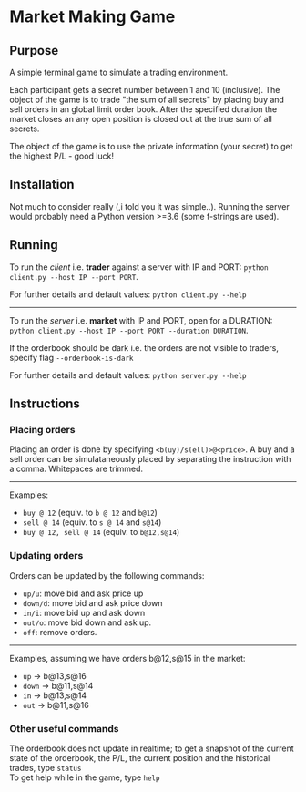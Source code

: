 # Market Making Game


## Purpose

A simple terminal game to simulate a trading environment.

Each participant gets a secret number between 1 and 10 (inclusive). The object of the game is to trade "the sum of all secrets" by placing buy and sell orders in an global limit order book. After the specified duration the market closes an any open position is closed out at the true sum of all secrets.

The object of the game is to use the private information (your secret) to get the highest P/L - good luck!


## Installation

Not much to consider really (,i told you it was simple..). Running the server would probably need a Python version >=3.6 (some f-strings are used).


## Running

To run the *client* i.e. **trader** against a server with IP and PORT: `python client.py --host IP --port PORT`.

For further details and default values: `python client.py --help`

---


To run the *server* i.e. **market** with IP and PORT, open for a DURATION: `python client.py --host IP --port PORT --duration DURATION`.

If the orderbook should be dark i.e. the orders are not visible to traders, specify flag `--orderbook-is-dark`  

For further details and default values: `python server.py --help`


## Instructions

### Placing orders
Placing an order is done by specifying `<b(uy)/s(ell)>@<price>`. A buy and a sell order can be simulataneously placed by separating the instruction with a comma. Whitepaces are trimmed.

---

Examples:

* `buy @ 12` (equiv. to `b @ 12` and `b@12`)  
* `sell @ 14` (equiv. to `s @ 14` and `s@14`)  
* `buy @ 12, sell @ 14` (equiv. to `b@12,s@14`)  


### Updating orders
Orders can be updated by the following commands:
* `up/u`: move bid and ask price up
* `down/d`: move bid and ask price down
* `in/i`: move bid up and ask down
* `out/o`: move bid down and ask up.
* `off`: remove orders.

---

Examples, assuming we have orders b@12,s@15 in the market:

* `up` -> b@13,s@16
* `down` -> b@11,s@14
* `in` -> b@13,s@14
* `out` -> b@11,s@16

### Other useful commands

The orderbook does not update in realtime; to get a snapshot of the current state of the orderbook, the P/L, the current position and the historical trades, type `status`  
To get help while in the game, type `help`

